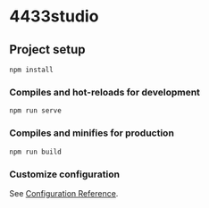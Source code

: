 <!--
 * @Author: Nico
 * @Date: 2023-02-10 16:49:14
 * @LastEditors: chaichai 2787922490@qq.com
 * @LastEditTime: 2024-05-13 09:39:41
 * @Description: 
-->
# 4433studio

## Project setup

```
npm install
```

### Compiles and hot-reloads for development

```
npm run serve
```

### Compiles and minifies for production

```
npm run build
```

### Customize configuration

See [Configuration Reference](https://cli.vuejs.org/config/).

